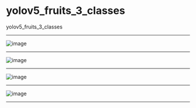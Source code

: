 # yolov5_fruits_3_classes
yolov5_fruits_3_classes
_______________________________________________
![image](https://github.com/AUBAI-ALKHABBAZ/yolov5_fruits_3_classes/assets/102236043/ba114708-83de-44f3-adcf-e55a016472a0)

_______________________________________________
![image](https://github.com/AUBAI-ALKHABBAZ/yolov5_fruits_3_classes/assets/102236043/dcb834b8-e37d-4808-96ac-61b57a7dcba3)
_______________________________________________
![image](https://github.com/AUBAI-ALKHABBAZ/yolov5_fruits_3_classes/assets/102236043/c0437a8c-c322-48fd-8519-9f467d49d74d)
_______________________________________________
![image](https://github.com/AUBAI-ALKHABBAZ/yolov5_fruits_3_classes/assets/102236043/c7174a1a-e234-4136-9667-1529f929f94f)
_______________________________________________
